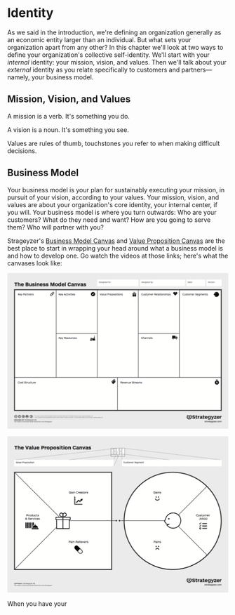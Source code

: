 # Identity

As we said in the introduction, we're defining an organization generally as an economic entity larger than an individual. But what sets your organization apart from any other? In this chapter we'll look at two ways to define your organization's collective self-identity. We'll start with your *internal* identity: your mission, vision, and values. Then we'll talk about your *external* identity as you relate specifically to  customers and partners—namely, your business model.

## Mission, Vision, and Values

A mission is a verb. It's something you do.

A vision is a noun. It's something you see.

Values are rules of thumb, touchstones you refer to when making difficult decisions.

## Business Model

Your business model is your plan for sustainably executing your mission, in pursuit of your vision, according to your values. Your mission, vision, and values are about your organization's core identity, your internal center, if you will. Your business model is where you turn outwards: Who are your customers? What do they need and want? How are you going to serve them? Who will partner with you?

Strageyzer's [Business Model Canvas](http://businessmodelgeneration.com/canvas/bmc) and [Value Proposition Canvas](http://businessmodelgeneration.com/canvas/vpc) are the best place to start in wrapping your head around what a business model is and how to develop one. Go watch the videos at those links; here's what the canvases look like:

![The Business Model Canvas](the-business-model-canvas.png)

![The Value Proposition Canvas](the-value-proposition-canvas.png)

When you have your 